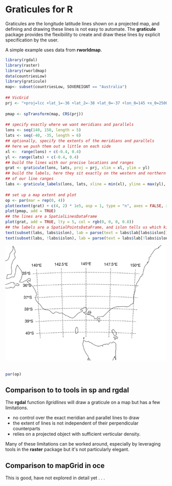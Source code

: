 <!-- README.md is generated from README.Rmd. Please edit that file -->
Graticules for R
================

Graticules are the longitude latitude lines shown on a projected map, and defining and drawing these lines is not easy to automate. The **graticule** package provides the flexibiility to create and draw these lines by explicit specification by the user.

A simple example uses data from **rworldmap**.

``` r
library(rgdal)
library(raster)
library(rworldmap)
data(countriesLow)
library(graticule)
map<- subset(countriesLow, SOVEREIGNT == "Australia")

## VicGrid
prj <- "+proj=lcc +lat_1=-36 +lat_2=-38 +lat_0=-37 +lon_0=145 +x_0=2500000 +y_0=2500000 +ellps=GRS80 +towgs84=0,0,0,0,0,0,0 +units=m +no_defs"

pmap <- spTransform(map, CRS(prj))

## specify exactly where we want meridians and parallels
lons <- seq(140, 150, length = 5)
lats <- seq(-40, -35, length = 6)
## optionally, specify the extents of the meridians and parallels
## here we push them out a little on each side
xl <-  range(lons) + c(-0.4, 0.4)
yl <- range(lats) + c(-0.4, 0.4)
## build the lines with our precise locations and ranges
grat <- graticule(lons, lats, proj = prj, xlim = xl, ylim = yl)
## build the labels, here they sit exactly on the western and northern extent
## of our line ranges
labs <- graticule_labels(lons, lats, xline = min(xl), yline = max(yl), proj = prj)

## set up a map extent and plot
op <- par(mar = rep(0, 4))
plot(extent(grat) + c(4, 2) * 1e5, asp = 1, type = "n", axes = FALSE, xlab = "", ylab = "")
plot(pmap, add = TRUE)
## the lines are a SpatialLinesDataFrame
plot(grat, add = TRUE, lty = 5, col = rgb(0, 0, 0, 0.8))
## the labels are a SpatialPointsDataFrame, and islon tells us which kind
text(subset(labs, labs$islon), lab = parse(text = labs$lab[labs$islon]), pos = 3)
text(subset(labs, !labs$islon), lab = parse(text = labs$lab[!labs$islon]), pos = 2)
```

![](README-unnamed-chunk-2-1.png)

``` r

par(op)
```

Comparison to to tools in **sp** and **rgdal**
----------------------------------------------

The **rgdal** function *llgridlines* will draw a graticule on a map but has a few limitations.

-   no control over the exact meridian and parallel lines to draw
-   the extent of lines is not independent of their perpendicular counterparts
-   relies on a projected object with sufficient verticular density.

Many of these limitations can be worked around, especially by leveraging tools in the **raster** package but it's not particularly elegant.

Comparison to **mapGrid** in **oce**
------------------------------------

This is good, have not explored in detail yet . . .
